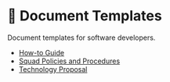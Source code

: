 # 📑 Document Templates

Document templates for software developers.

- [How-to Guide](./how-to-guide/)
- [Squad Policies and Procedures](./squad-policies-procedures/)
- [Technology Proposal](./technology-proposal/)
